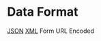 # Data Format

[JSON](developing-connectors/sdk/data-format/json-format.md)
[XML](developing-connectors/sdk/data-format/xml-format.md)
Form URL Encoded
